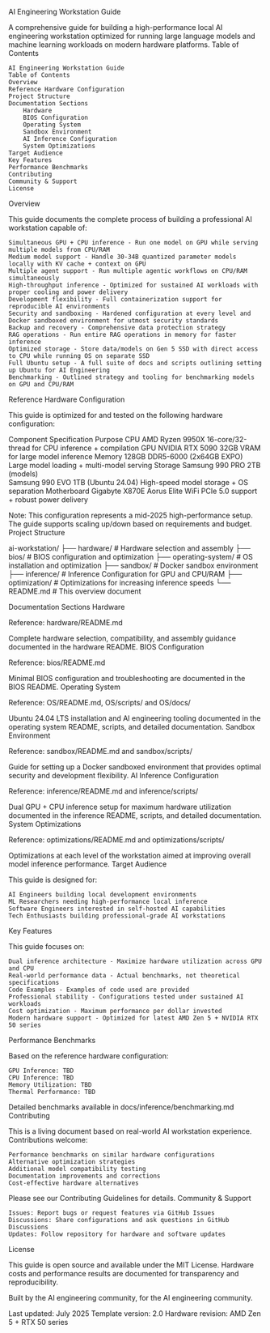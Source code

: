 AI Engineering Workstation Guide

A comprehensive guide for building a high-performance local AI engineering workstation optimized for running large language models and machine learning workloads on modern hardware platforms.
Table of Contents

    AI Engineering Workstation Guide
    Table of Contents
    Overview
    Reference Hardware Configuration
    Project Structure
    Documentation Sections
        Hardware
        BIOS Configuration
        Operating System
        Sandbox Environment
        AI Inference Configuration
        System Optimizations
    Target Audience
    Key Features
    Performance Benchmarks
    Contributing
    Community & Support
    License

Overview

This guide documents the complete process of building a professional AI workstation capable of:

    Simultaneous GPU + CPU inference - Run one model on GPU while serving multiple models from CPU/RAM
    Medium model support - Handle 30-34B quantized parameter models locally with KV cache + context on GPU
    Multiple agent support - Run multiple agentic workflows on CPU/RAM simultaneously
    High-throughput inference - Optimized for sustained AI workloads with proper cooling and power delivery
    Development flexibility - Full containerization support for reproducible AI environments
    Security and sandboxing - Hardened configuration at every level and Docker sandboxed environment for utmost security standards
    Backup and recovery - Comprehensive data protection strategy
    RAG operations - Run entire RAG operations in memory for faster inference
    Optimized storage - Store data/models on Gen 5 SSD with direct access to CPU while running OS on separate SSD
    Full Ubuntu setup - A full suite of docs and scripts outlining setting up Ubuntu for AI Engineering
    Benchmarking - Outlined strategy and tooling for benchmarking models on GPU and CPU/RAM

Reference Hardware Configuration

This guide is optimized for and tested on the following hardware configuration:

Component	Specification	Purpose
CPU	AMD Ryzen 9950X	16-core/32-thread for CPU inference + compilation
GPU	NVIDIA RTX 5090	32GB VRAM for large model inference
Memory	128GB DDR5-6000 (2x64GB EXPO)	Large model loading + multi-model serving
Storage	Samsung 990 PRO 2TB (models)<br>Samsung 990 EVO 1TB (Ubuntu 24.04)	High-speed model storage + OS separation
Motherboard	Gigabyte X870E Aorus Elite WiFi	PCIe 5.0 support + robust power delivery

Note: This configuration represents a mid-2025 high-performance setup. The guide supports scaling up/down based on requirements and budget.
Project Structure

ai-workstation/
├── hardware/                  # Hardware selection and assembly
├── bios/                      # BIOS configuration and optimization
├── operating-system/          # OS installation and optimization
├── sandbox/                   # Docker sandbox environment 
├── inference/                 # Inference Configuration for GPU and CPU/RAM
├── optimization/              # Optimizations for increasing inference speeds
└── README.md                  # This overview document

Documentation Sections
Hardware

Reference: hardware/README.md

Complete hardware selection, compatibility, and assembly guidance documented in the hardware README.
BIOS Configuration

Reference: bios/README.md

Minimal BIOS configuration and troubleshooting are documented in the BIOS README.
Operating System

Reference: OS/README.md, OS/scripts/ and OS/docs/

Ubuntu 24.04 LTS installation and AI engineering tooling documented in the operating system README, scripts, and detailed documentation.
Sandbox Environment

Reference: sandbox/README.md and sandbox/scripts/

Guide for setting up a Docker sandboxed environment that provides optimal security and development flexibility.
AI Inference Configuration

Reference: inference/README.md and inference/scripts/

Dual GPU + CPU inference setup for maximum hardware utilization documented in the inference README, scripts, and detailed documentation.
System Optimizations

Reference: optimizations/README.md and optimizations/scripts/

Optimizations at each level of the workstation aimed at improving overall model inference performance.
Target Audience

This guide is designed for:

    AI Engineers building local development environments
    ML Researchers needing high-performance local inference
    Software Engineers interested in self-hosted AI capabilities
    Tech Enthusiasts building professional-grade AI workstations

Key Features

This guide focuses on:

    Dual inference architecture - Maximize hardware utilization across GPU and CPU
    Real-world performance data - Actual benchmarks, not theoretical specifications
    Code Examples - Examples of code used are provided
    Professional stability - Configurations tested under sustained AI workloads
    Cost optimization - Maximum performance per dollar invested
    Modern hardware support - Optimized for latest AMD Zen 5 + NVIDIA RTX 50 series

Performance Benchmarks

Based on the reference hardware configuration:

    GPU Inference: TBD
    CPU Inference: TBD
    Memory Utilization: TBD
    Thermal Performance: TBD

Detailed benchmarks available in docs/inference/benchmarking.md
Contributing

This is a living document based on real-world AI workstation experience. Contributions welcome:

    Performance benchmarks on similar hardware configurations
    Alternative optimization strategies
    Additional model compatibility testing
    Documentation improvements and corrections
    Cost-effective hardware alternatives

Please see our Contributing Guidelines for details.
Community & Support

    Issues: Report bugs or request features via GitHub Issues
    Discussions: Share configurations and ask questions in GitHub Discussions
    Updates: Follow repository for hardware and software updates

License

This guide is open source and available under the MIT License. Hardware costs and performance results are documented for transparency and reproducibility.

Built by the AI engineering community, for the AI engineering community.

Last updated: July 2025
Template version: 2.0
Hardware revision: AMD Zen 5 + RTX 50 series
